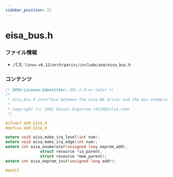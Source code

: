 ```yaml
---
sidebar_position: 21
---
```

# eisa_bus.h

### ファイル情報

- パス: `linux-v6.12/arch/parisc/include/asm/eisa_bus.h`

### コンテンツ

```h
/* SPDX-License-Identifier: GPL-2.0-or-later */
/*
 * eisa_bus.h interface between the eisa BA driver and the bus enumerator
 *
 * Copyright (c) 2002 Daniel Engstrom <5116@telia.com>
 */

#ifndef ASM_EISA_H
#define ASM_EISA_H

extern void eisa_make_irq_level(int num);
extern void eisa_make_irq_edge(int num);
extern int eisa_enumerator(unsigned long eeprom_addr,
			   struct resource *io_parent, 
			   struct resource *mem_parent);
extern int eisa_eeprom_init(unsigned long addr);

#endif

```
